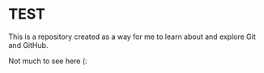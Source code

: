 # TEST

This is a repository created as a way for me to learn about and explore Git and GitHub.

Not much to see here (:
